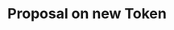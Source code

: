 ---
title: Proposal on new Token
layout: service-process
permalink: apps/mint/architectures/token-production-proposal-on-new-token
lang: en
page_id: apps-mint-architectures-token-production-proposal-on-new-token
detail-description: Lorem ipsum dolor sit amet, consectetur adipiscing elit. Nulla porttitor ipsum vitae tincidunt ullamcorper. Nunc eu sapien vitae neque efficitur viverra. Quisque quam libero, fermentum a arcu ac, tempus auctor mauris. Sed dui ex, eleifend eu pharetra eget, lacinia in tellus. Nam ac nibh quis tortor eleifend porttitor gravida quis augue. Pellentesque auctor ullamcorper arcu, quis malesuada nisi feugiat nec. Donec vitae ullamcorper magna. Donec mi tellus, ultricies id justo eu, vulputate volutpat eros. Nam vitae ex in lectus congue mollis. Cras libero metus, pharetra eu sodales id, porta ac quam. Vestibulum sed sagittis metus, vulputate dignissim lacus. Integer rhoncus vitae dui non interdum. Fusce elementum dolor eget molestie feugiat. Sed et leo eu tellus rutrum venenatis in at ante. Curabitur sed orci eu sem hendrerit molestie vitae vel nisi. Duis pellentesque id dui ut posuere.
diagramUrl: apps/mint/architectures/token-production-proposal-on-new-token/diagrams
videoUrl: apps/mint/architectures/token-production-proposal-on-new-token/ux-videos
screensUrl: apps/mint/architectures/token-production-proposal-on-new-token/ui-screens
backUrl: /apps/mint/architectures/token-production
---